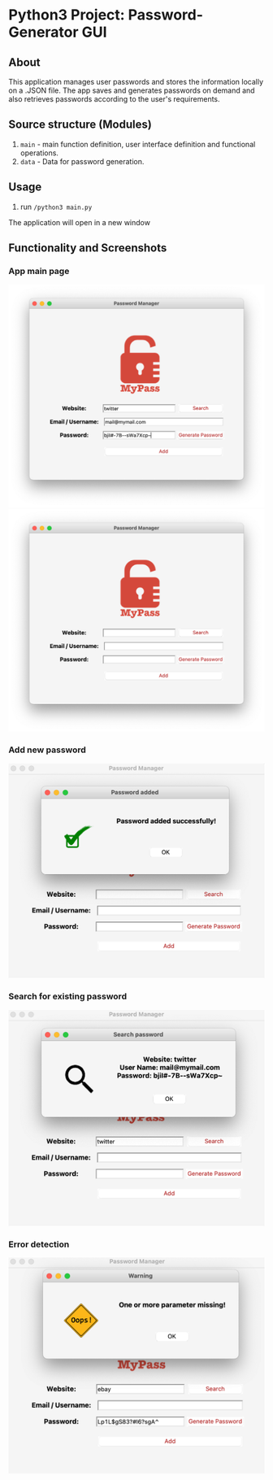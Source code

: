 # Python3 Project: Password-Generator GUI
## About
This application manages user passwords and stores the information locally on a .JSON file.
The app saves and generates passwords on demand and also retrieves passwords according to the user's requirements.

## Source structure (Modules)
1. `main` - main function definition, user interface definition and functional operations.
2. `data` - Data for password generation.

## Usage
1. run `/python3 main.py`

The application will open in a new window

## Functionality and Screenshots

### App main page
![alt text](SCSH/pass_full.png)
![alt text](SCSH/password_man.png)

### Add new password
![alt text](SCSH/pass_added.png)

### Search for existing password
![alt text](SCSH/pass_search.png)

### Error detection
![alt text](SCSH/pass_missing.png)
